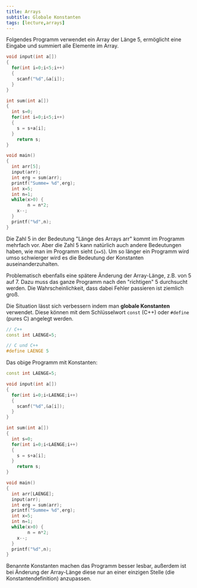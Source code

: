 ```yaml
---
title: Arrays
subtitle: Globale Konstanten
tags: [lecture,arrays]
---
```


Folgendes Programm verwendet ein Array der Länge 5, ermöglicht eine Eingabe und summiert alle Elemente im Array.

```c++
void input(int a[])
{
  for(int i=0;i<5;i++)
  {
    scanf("%d",&a[i]);
  }
}

int sum(int a[])
{
  int s=0;
  for(int i=0;i<5;i++)
  {
    s = s+a[i];
  }
	return s;
}

void main()
{
  int arr[5];
  input(arr);
  int erg = sum(arr);
  printf("Summe= %d",erg);
  int x=5;
  int n=1;
  while(x>0) {
		n = n*2;
    x--;
  }
  printf("%d",n);
}
```

Die Zahl 5 in der Bedeutung "Länge des Arrays arr" kommt im Programm mehrfach vor. Aber die Zahl 5 kann natürlich auch andere Bedeutungen haben, wie man im Programm sieht (`x=5`). Um so länger ein Programm wird umso schwierger wird es die Bedeutung der Konstanten auseinanderzuhalten. 

Problematisch ebenfalls eine spätere Änderung der Array-Länge, z.B. von 5 auf 7. Dazu muss das ganze Programm nach den "richtigen" 5 durchsucht werden. Die Wahrscheinlichkeit, dass dabei Fehler passieren ist ziemlich groß.

Die Situation lässt sich verbessern indem man **globale Konstanten** verwendet. Diese können mit dem Schlüsselwort `const` (C++) oder `#define` (pures C) angelegt werden.

```c++
// C++
const int LAENGE=5;
```

```c
// C und C++
#define LAENGE 5
```

Das obige Programm mit Konstanten:

```c++
const int LAENGE=5;

void input(int a[])
{
  for(int i=0;i<LAENGE;i++)
  {
    scanf("%d",&a[i]);
  }
}

int sum(int a[])
{
  int s=0;
  for(int i=0;i<LAENGE;i++)
  {
    s = s+a[i];
  }
	return s;
}

void main()
{
  int arr[LAENGE];
  input(arr);
  int erg = sum(arr);
  printf("Summe= %d",erg);
  int x=5;
  int n=1;
  while(x>0) {
		n = n*2;
    x--;
  }
  printf("%d",n);
}
```

Benannte Konstanten machen das Programm besser lesbar, außerdem ist bei Änderung der Array-Länge diese nur an einer einzigen Stelle (die Konstantendefinition) anzupassen.